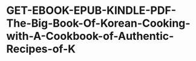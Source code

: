 # GET-EBOOK-EPUB-KINDLE-PDF-The-Big-Book-Of-Korean-Cooking-with-A-Cookbook-of-Authentic-Recipes-of-K